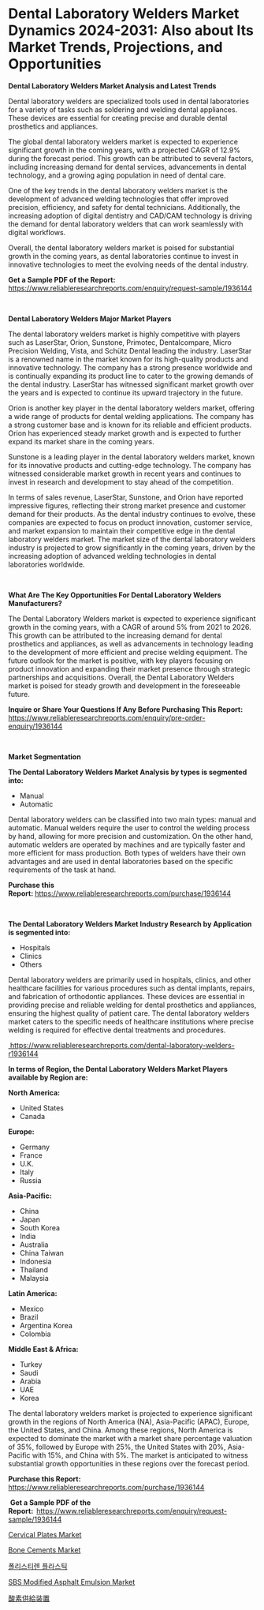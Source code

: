 <p><h1>Dental Laboratory Welders Market Dynamics 2024-2031: Also about Its Market Trends, Projections, and Opportunities</h1></p><p><strong>Dental Laboratory Welders Market Analysis and Latest Trends</strong></p>
<p><p>Dental laboratory welders are specialized tools used in dental laboratories for a variety of tasks such as soldering and welding dental appliances. These devices are essential for creating precise and durable dental prosthetics and appliances.</p><p>The global dental laboratory welders market is expected to experience significant growth in the coming years, with a projected CAGR of 12.9% during the forecast period. This growth can be attributed to several factors, including increasing demand for dental services, advancements in dental technology, and a growing aging population in need of dental care.</p><p>One of the key trends in the dental laboratory welders market is the development of advanced welding technologies that offer improved precision, efficiency, and safety for dental technicians. Additionally, the increasing adoption of digital dentistry and CAD/CAM technology is driving the demand for dental laboratory welders that can work seamlessly with digital workflows.</p><p>Overall, the dental laboratory welders market is poised for substantial growth in the coming years, as dental laboratories continue to invest in innovative technologies to meet the evolving needs of the dental industry.</p></p>
<p><strong>Get a Sample PDF of the Report:&nbsp;</strong> <a href="https://www.reliableresearchreports.com/enquiry/request-sample/1936144">https://www.reliableresearchreports.com/enquiry/request-sample/1936144</a></p>
<p>&nbsp;</p>
<p><strong>Dental Laboratory Welders Major Market Players</strong></p>
<p><p>The dental laboratory welders market is highly competitive with players such as LaserStar, Orion, Sunstone, Primotec, Dentalcompare, Micro Precision Welding, Vista, and Schütz Dental leading the industry. LaserStar is a renowned name in the market known for its high-quality products and innovative technology. The company has a strong presence worldwide and is continually expanding its product line to cater to the growing demands of the dental industry. LaserStar has witnessed significant market growth over the years and is expected to continue its upward trajectory in the future.</p><p>Orion is another key player in the dental laboratory welders market, offering a wide range of products for dental welding applications. The company has a strong customer base and is known for its reliable and efficient products. Orion has experienced steady market growth and is expected to further expand its market share in the coming years.</p><p>Sunstone is a leading player in the dental laboratory welders market, known for its innovative products and cutting-edge technology. The company has witnessed considerable market growth in recent years and continues to invest in research and development to stay ahead of the competition.</p><p>In terms of sales revenue, LaserStar, Sunstone, and Orion have reported impressive figures, reflecting their strong market presence and customer demand for their products. As the dental industry continues to evolve, these companies are expected to focus on product innovation, customer service, and market expansion to maintain their competitive edge in the dental laboratory welders market. The market size of the dental laboratory welders industry is projected to grow significantly in the coming years, driven by the increasing adoption of advanced welding technologies in dental laboratories worldwide.</p></p>
<p>&nbsp;</p>
<p><strong>What Are The Key Opportunities For Dental Laboratory Welders Manufacturers?</strong></p>
<p><p>The Dental Laboratory Welders market is expected to experience significant growth in the coming years, with a CAGR of around 5% from 2021 to 2026. This growth can be attributed to the increasing demand for dental prosthetics and appliances, as well as advancements in technology leading to the development of more efficient and precise welding equipment. The future outlook for the market is positive, with key players focusing on product innovation and expanding their market presence through strategic partnerships and acquisitions. Overall, the Dental Laboratory Welders market is poised for steady growth and development in the foreseeable future.</p></p>
<p><strong>Inquire or Share Your Questions If Any Before Purchasing This Report:</strong> <a href="https://www.reliableresearchreports.com/enquiry/pre-order-enquiry/1936144">https://www.reliableresearchreports.com/enquiry/pre-order-enquiry/1936144</a></p>
<p>&nbsp;</p>
<p><strong>Market Segmentation</strong></p>
<p><strong>The Dental Laboratory Welders Market Analysis by types is segmented into:</strong></p>
<p><ul><li>Manual</li><li>Automatic</li></ul></p>
<p><p>Dental laboratory welders can be classified into two main types: manual and automatic. Manual welders require the user to control the welding process by hand, allowing for more precision and customization. On the other hand, automatic welders are operated by machines and are typically faster and more efficient for mass production. Both types of welders have their own advantages and are used in dental laboratories based on the specific requirements of the task at hand.</p></p>
<p><strong>Purchase this Report:&nbsp;</strong><a href="https://www.reliableresearchreports.com/purchase/1936144">https://www.reliableresearchreports.com/purchase/1936144</a></p>
<p>&nbsp;</p>
<p><strong>The Dental Laboratory Welders Market Industry Research by Application is segmented into:</strong></p>
<p><ul><li>Hospitals</li><li>Clinics</li><li>Others</li></ul></p>
<p><p>Dental laboratory welders are primarily used in hospitals, clinics, and other healthcare facilities for various procedures such as dental implants, repairs, and fabrication of orthodontic appliances. These devices are essential in providing precise and reliable welding for dental prosthetics and appliances, ensuring the highest quality of patient care. The dental laboratory welders market caters to the specific needs of healthcare institutions where precise welding is required for effective dental treatments and procedures.</p></p>
<p><a href="https://www.reliableresearchreports.com/dental-laboratory-welders-r1936144">&nbsp;https://www.reliableresearchreports.com/dental-laboratory-welders-r1936144</a></p>
<p><strong>In terms of Region, the Dental Laboratory Welders Market Players available by Region are:</strong></p>
<p>
    <p> <strong> North America: </strong>
        <ul>
            <li>United States</li>
            <li>Canada</li>
        </ul>
        </p> 
    <p> <strong> Europe: </strong>
        <ul>
            <li>Germany</li>
            <li>France</li>
            <li>U.K.</li>
            <li>Italy</li>
            <li>Russia</li>
        </ul>
        </p> 
    <p> <strong> Asia-Pacific: </strong>
        <ul>
            <li>China</li>
            <li>Japan</li>
            <li>South Korea</li>
            <li>India</li>
            <li>Australia</li>
            <li>China Taiwan</li>
            <li>Indonesia</li>
            <li>Thailand</li>
            <li>Malaysia</li>
        </ul>
        </p> 
    <p> <strong> Latin America: </strong>
        <ul>
            <li>Mexico</li>
            <li>Brazil</li>
            <li>Argentina Korea</li>
            <li>Colombia</li>
        </ul>
        </p> 
    <p> <strong> Middle East & Africa: </strong>
        <ul>
            <li>Turkey</li>
            <li>Saudi</li>
            <li>Arabia</li>
            <li>UAE</li>
            <li>Korea</li>
        </ul>
    </p>
    </p>
<p><p>The dental laboratory welders market is projected to experience significant growth in the regions of North America (NA), Asia-Pacific (APAC), Europe, the United States, and China. Among these regions, North America is expected to dominate the market with a market share percentage valuation of 35%, followed by Europe with 25%, the United States with 20%, Asia-Pacific with 15%, and China with 5%. The market is anticipated to witness substantial growth opportunities in these regions over the forecast period.</p></p>
<p><strong>Purchase this Report: </strong><a href="https://www.reliableresearchreports.com/purchase/1936144">https://www.reliableresearchreports.com/purchase/1936144</a></p>
<p>&nbsp;<strong>Get a Sample PDF of the Report:&nbsp;&nbsp;</strong><a href="https://www.reliableresearchreports.com/enquiry/request-sample/1936144">https://www.reliableresearchreports.com/enquiry/request-sample/1936144</a></p>
<p><strong></strong></p>
<p><p><a href="https://github.com/Sinjinluong3e0awx2m195k76/Market-Research-Report-List-2/blob/main/cervical-plates-market.md">Cervical Plates Market</a></p><p><a href="https://github.com/shotows/Market-Research-Report-List-2/blob/main/bone-cements-market.md">Bone Cements Market</a></p><p><a href="https://github.com/RonSpencer61/Market-Research-Report-List-1/blob/main/709633744299.md">폴리스티렌 플라스틱</a></p><p><a href="https://issuu.com/reportprime-2/docs/sbs-modified-asphalt-emulsion-market-size-2030.ppt">SBS Modified Asphalt Emulsion Market</a></p><p><a href="https://github.com/ReganWisoky2023/Market-Research-Report-List-1/blob/main/539780849486.md">酸素供給装置</a></p></p>